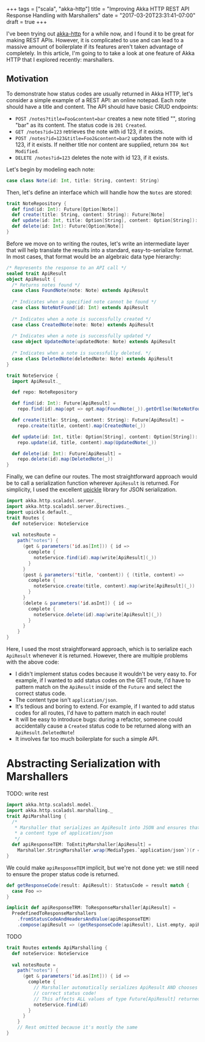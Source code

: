 +++
tags = ["scala", "akka-http"]
title = "Improving Akka HTTP REST API Response Handling with Marshallers"
date = "2017-03-20T23:31:41-07:00"
draft = true
+++

I've been trying out [akka-http](http://doc.akka.io/docs/akka-http/current/scala/http/introduction.html)
for a while now, and I found it to be great for making REST APIs. However, it is
complicated to use and can lead to a massive amount of boilerplate if its
features aren't taken advantage of completely. In this article, I'm going to
to take a look at one feature of Akka HTTP that I explored recently: marshallers.

## Motivation

To demonstrate how status codes are usually returned in Akka HTTP, let's consider
a simple example of a REST API: an online notepad. Each note should have a title
and content. The API should have basic CRUD endpoints:

* `POST /notes?title=Foo&content=bar` creates a new note titled "", storing
  "bar" as its content. The status code is `201 Created`.
* `GET /notes?id=123` retrieves the note with id 123, if it exists.
* `POST /notes?id=123&title=Foo2&content=bar2` updates the note with id 123, if
  it exists. If neither title nor content are supplied, return
  `304 Not Modified`.
* `DELETE /notes?id=123` deletes the note with id 123, if it exists.

Let's begin by modeling each note:
```scala
case class Note(id: Int, title: String, content: String)
```
Then, let's define an interface which will handle how the `Notes` are stored:
```scala
trait NoteRepository {
  def find(id: Int): Future[Option[Note]]
  def create(title: String, content: String): Future[Note]
  def update(id: Int, title: Option[String], content: Option[String]): Future[Option[Note]]
  def delete(id: Int): Future[Option[Note]]
}
```

Before we move on to writing the routes, let's write an intermediate layer that
will help translate the results into a standard, easy-to-serialize format. In
most cases, that format would be an algebraic data type hierarchy:
```scala
/* Represents the response to an API call */
sealed trait ApiResult
object ApiResult {
  /* Returns notes found */
  case class FoundNote(note: Note) extends ApiResult
  
  /* Indicates when a specified note cannot be found */
  case class NoteNotFound(id: Int) extends ApiResult
  
  /* Indicates when a note is successfully created */
  case class CreatedNote(note: Note) extends ApiResult
 
  /* Indicates when a note is successfully updated */
  case object UpdatedNote(updatedNote: Note) extends ApiResult
 
  /* Indicates when a note is sucessfully deleted. */
  case class DeletedNote(deletedNote: Note) extends ApiResult
}

trait NoteService {
  import ApiResult._

  def repo: NoteRepository

  def find(id: Int): Future[ApiResult] =
    repo.find(id).map(opt => opt.map(FoundNote(_)).getOrElse(NoteNotFound(id)))

  def create(title: String, content: String): Future[ApiResult] =
    repo.create(title, content).map(CreatedNote(_))

  def update(id: Int, title: Option[String], content: Option[String]): Future[ApiResult] =
    repo.update(id, title, content).map(UpdatedNote(_))

  def delete(id: Int): Future[ApiResult] =
    repo.delete(id).map(DeletedNote(_))
}
```

Finally, we can define our routes. The most straightforward approach would be to
call a serialization function wherever `ApiResult` is returned. For simplicity, I
used the excellent [upickle](http://www.lihaoyi.com/upickle-pprint/upickle/)
library for JSON serialization.
```scala
import akka.http.scaladsl.server._
import akka.http.scaladsl.server.Directives._
import upickle.default._
trait Routes {
  def noteService: NoteService
  
  val notesRoute =
    path("notes") {
      (get & parameters('id.as[Int])) { id =>
        complete {
          noteService.find(id).map(write[ApiResult](_))
        }
      }
      (post & parameters('title, 'content)) { (title, content) =>
        complete {
          noteService.create(title, content).map(write[ApiResult](_))
        }
      }
      (delete & parameters('id.asInt]) { id =>
        complete {
          noteService.delete(id).map(write[ApiResult](_))
        }
      }
    }
}
```
Here, I used the most straightforward approach, which is to serialize each
`ApiResult` whenever it is returned. However, there are multiple problems with the
above code:

* I didn't implement status codes because it wouldn't be very easy to. For
  example, if I wanted to add status codes on the GET route, I'd have to pattern
  match on the `ApiResult` inside of the `Future` and select the correct status
  code.
* The content type isn't `application/json`.
* It's tedious and boring to extend. For example, if I wanted to add status codes
  for all routes, I'd have to pattern match in each route!
* It will be easy to introduce bugs: during a refactor, someone could
  accidentally cause a `Created` status code to be returned along with an
  `ApiResult.DeletedNote`!
* It involves far too much boilerplate for such a simple API.

# Abstracting Serialization with Marshallers

TODO: write rest

```scala
import akka.http.scaladsl.model._
import akka.http.scaladsl.marshalling._
trait ApiMarshalling {
  /* 
   * Marshaller that serializes an ApiResult into JSON and ensures that it has
   * a content type of application/json
   */
  def apiResponseTEM: ToEntityMarshaller[ApiResult] =
    Marshaller.StringMarshaller.wrap(MediaTypes.`application/json`)(r => write[ApiResult](r))
}
```

We could make `apiResponseTEM` implicit, but we're not done yet: we still need
to ensure the proper status code is returned.

```scala
def getResponseCode(result: ApiResult): StatusCode = result match {
  case Foo =>
}

implicit def apiResponseTRM: ToResponseMarshaller[ApiResult] =
  PredefinedToResponseMarshallers
    .fromStatusCodeAndHeadersAndValue(apiResponseTEM)
    .compose(apiResult => (getResponseCode(apiResult), List.empty, apiResult))

```

TODO

```scala
trait Routes extends ApiMarshalling {
  def noteService: NoteService
  
  val notesRoute =
    path("notes") {
      (get & parameters('id.as[Int])) { id =>
        complete {
          // Marshaller automatically serializes ApiResult AND chooses the
          // correct status code!
          // This affects ALL values of type Future[ApiResult] returned!
          noteService.find(id)
        }
      }
    }
    // Rest omitted because it's mostly the same
}
```
